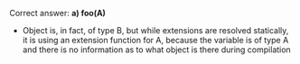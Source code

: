 Correct answer: **a) foo(A)**

* Object is, in fact, of type B, but while
 extensions are resolved statically, it is using an extension function for A, because
 the variable is of type A and there is no information as to what object is there
 during compilation
  